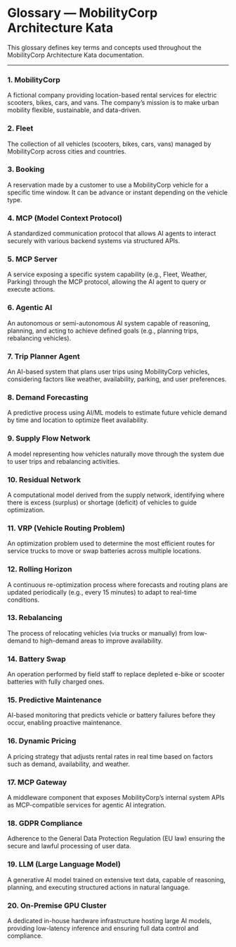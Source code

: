 # Glossary — MobilityCorp Architecture Kata

This glossary defines key terms and concepts used throughout the MobilityCorp Architecture Kata documentation.

---

### 1. MobilityCorp
A fictional company providing location-based rental services for electric scooters, bikes, cars, and vans. The company’s mission is to make urban mobility flexible, sustainable, and data-driven.

### 2. Fleet
The collection of all vehicles (scooters, bikes, cars, vans) managed by MobilityCorp across cities and countries.

### 3. Booking
A reservation made by a customer to use a MobilityCorp vehicle for a specific time window. It can be advance or instant depending on the vehicle type.

### 4. MCP (Model Context Protocol)
A standardized communication protocol that allows AI agents to interact securely with various backend systems via structured APIs.

### 5. MCP Server
A service exposing a specific system capability (e.g., Fleet, Weather, Parking) through the MCP protocol, allowing the AI agent to query or execute actions.

### 6. Agentic AI
An autonomous or semi-autonomous AI system capable of reasoning, planning, and acting to achieve defined goals (e.g., planning trips, rebalancing vehicles).

### 7. Trip Planner Agent
An AI-based system that plans user trips using MobilityCorp vehicles, considering factors like weather, availability, parking, and user preferences.

### 8. Demand Forecasting
A predictive process using AI/ML models to estimate future vehicle demand by time and location to optimize fleet availability.

### 9. Supply Flow Network
A model representing how vehicles naturally move through the system due to user trips and rebalancing activities.

### 10. Residual Network
A computational model derived from the supply network, identifying where there is excess (surplus) or shortage (deficit) of vehicles to guide optimization.

### 11. VRP (Vehicle Routing Problem)
An optimization problem used to determine the most efficient routes for service trucks to move or swap batteries across multiple locations.

### 12. Rolling Horizon
A continuous re-optimization process where forecasts and routing plans are updated periodically (e.g., every 15 minutes) to adapt to real-time conditions.

### 13. Rebalancing
The process of relocating vehicles (via trucks or manually) from low-demand to high-demand areas to improve availability.

### 14. Battery Swap
An operation performed by field staff to replace depleted e-bike or scooter batteries with fully charged ones.

### 15. Predictive Maintenance
AI-based monitoring that predicts vehicle or battery failures before they occur, enabling proactive maintenance.

### 16. Dynamic Pricing
A pricing strategy that adjusts rental rates in real time based on factors such as demand, availability, and weather.

### 17. MCP Gateway
A middleware component that exposes MobilityCorp’s internal system APIs as MCP-compatible services for agentic AI integration.

### 18. GDPR Compliance
Adherence to the General Data Protection Regulation (EU law) ensuring the secure and lawful processing of user data.

### 19. LLM (Large Language Model)
A generative AI model trained on extensive text data, capable of reasoning, planning, and executing structured actions in natural language.

### 20. On-Premise GPU Cluster
A dedicated in-house hardware infrastructure hosting large AI models, providing low-latency inference and ensuring full data control and compliance.
